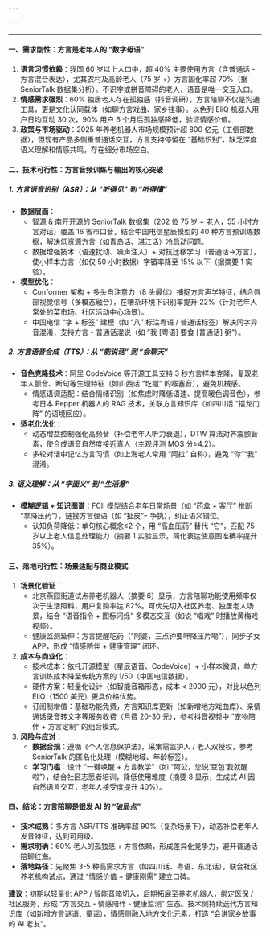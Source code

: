 ```yaml
---

---
```

--- 
#### **一、需求刚性：方言是老年人的 “数字母语”**

1. **语言习惯依赖**：我国 60 岁以上人口中，超 40% 主要使用方言（含普通话 - 方言混合表达），尤其农村及高龄老人（75 岁 +）方言固化率超 70%（据 SeniorTalk 数据集分析）。不识字或拼音障碍的老人，语音是唯一交互入口。
2. **情感需求强烈**：60% 独居老人存在孤独感（抖音调研），方言陪聊不仅是沟通工具，更是文化认同载体（如聊方言戏曲、家乡往事）。以色列 EliQ 机器人用户日均互动 30 次，90% 用户 6 个月后孤独感降低，验证情感价值。
3. **政策与市场驱动**：2025 年养老机器人市场规模预计超 800 亿元（工信部数据），但现有产品多侧重普通话交互，方言支持停留在 “基础识别”，缺乏深度语义理解和情感共鸣，存在细分市场空白。

#### **二、技术可行性：方言音频训练与输出的核心突破**

##### 1. **方言语音识别（ASR）：从 “听得见” 到 “听得懂”**

- **数据层面**：
    - 智源 & 南开开源的 SeniorTalk 数据集（202 位 75 岁 + 老人，55 小时方言对话）覆盖 16 省市口音，结合中国电信星辰模型的 40 种方言预训练数据，解决低资源方言（如青岛话、湛江话）冷启动问题。
    - 数据增强技术（语速扰动、噪声注入）+ 对抗迁移学习（普通话→方言），使小样本方言（如仅 50 小时数据）字错率降至 15% 以下（据摘要 1 实验）。
- **模型优化**：
    - Conformer 架构 + 多头自注意力（8 头最优）捕捉方言声学特征，结合唇部视觉信号（多模态融合），在嘈杂环境下识别率提升 22%（针对老年人常处的菜市场、社区活动中心场景）。
    - 中国电信 “字 + 标签” 建模（如 “八” 标注粤语 / 普通话标签）解决同字异音混淆，支持方言 - 普通话混说（如 “我 [粤语] 要食 [普通话] 粥”）。

##### 2. **方言语音合成（TTS）：从 “能说话” 到 “会聊天”**

- **音色克隆技术**：阿里 CodeVoice 等开源工具支持 3 秒方言样本克隆，复现老年人颤音、断句等生理特征（如山西话 “圪蹴” 的喉塞音），避免机械感。
    - 情感语调适配：结合情绪识别（如焦虑时降低语速、提高暖色调音色），参考日本 Pepper 机器人的 RAG 技术，关联方言知识库（如四川话 “摆龙门阵” 的语境回应）。
- **适老化优化**：
    - 动态增益控制强化高频音（补偿老年人听力衰退），DTW 算法对齐震颤音素，使合成语音自然度接近真人（主观评测 MOS 分≥4.2）。
    - 多轮对话中记忆方言习惯（如上海老人常用 “阿拉” 自称），避免 “你”“我” 混淆。

##### 3. **语义理解：从 “字面义” 到 “生活意”**

- **模糊逻辑 + 知识图谱**：FCII 模型结合老年日常场景（如 “药盒 + 客厅” 推断 “拿降压药”），链接方言俚语（如 “扯皮”= 争执），纠正语义错位。
    - 认知负荷降低：单句核心概念≤2 个，用 “高血压药” 替代 “它”，匹配 75 岁以上老人信息处理能力（摘要 1 实验显示，简化表达使意图准确率提升 35%）。

#### **三、落地可行性：场景适配与商业模式**

1. **场景化验证**：
	- 北京燕园街道试点养老机器人（摘要 6）显示，方言陪聊功能使用频率仅次于生活照料，用户复购率达 82%。可优先切入社区养老、独居老人场景，结合 “语音指令 + 图标闪烁” 多模态交互（如说 “唱戏” 时播放黄梅戏视频）。
	- 健康监测延伸：方言提醒吃药（“阿婆，三点钟要呷降压片嘞”），同步子女 APP，形成 “情感陪伴 + 健康管理” 闭环。
2. **成本与商业化**：
	- 技术成本：依托开源模型（星辰语音、CodeVoice）+ 小样本微调，单方言训练成本降至传统方案的 1/50（中国电信数据）。
	- 硬件方案：轻量化设计（如智能音箱形态，成本 < 2000 元），对比以色列 EliQ（1500 美元）更具价格优势。
	- 订阅制增值：基础功能免费，方言知识库更新（如新增地方戏曲库）、亲情通话录音转文字等服务收费（月费 20-30 元），参考抖音视频中 “宠物陪伴 + 方言定制” 的组合模式。
3. **风险与应对**：
	- **数据合规**：遵循《个人信息保护法》，采集需监护人 / 老人双授权，参考 SeniorTalk 的匿名化处理（模糊地域、年龄标签）。
	- **学习门槛**：设计 “一键唤醒 + 方言教学”（如 “阿公，您说‘豆包’我就醒啦”），结合社区志愿者培训，降低使用难度（摘要 8 显示，生成式 AI 因自然语言交互，老年人接受度提升 40%）。

#### **四、结论：方言陪聊是银发 AI 的 “破局点”**

- **技术成熟**：多方言 ASR/TTS 准确率超 90%（复杂场景下），动态补偿老年人发音特征，达到可用级。
- **需求明确**：60% 老人的孤独感 + 方言依赖，形成差异化竞争力，避开普通话陪聊红海。
- **落地路径**：先聚焦 3-5 种高需求方言（如四川话、粤语、东北话），联合社区养老机构试点，通过 “情感价值 + 健康刚需” 建立口碑。

**建议**：初期以轻量化 APP / 智能音箱切入，后期拓展至养老机器人，绑定医保 / 社区服务，形成 “方言交互 - 情感陪伴 - 健康监测” 生态。技术侧持续迭代方言知识库（如新增方言谜语、童谣），情感侧融入地方文化元素，打造 “会讲家乡故事的 AI 老友”。